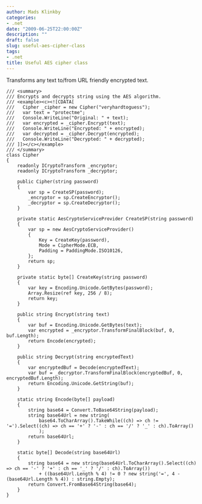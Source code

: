 ```yaml
---
author: Mads Klinkby
categories:
- .net
date: "2009-06-25T22:00:00Z"
description: ""
draft: false
slug: useful-aes-cipher-class
tags:
- .net
title: Useful AES cipher class
---
```



Transforms any text to/from URL friendly encrypted text.

<pre class="csharpcode"><code><span class="rem">/// &lt;summary&gt;</span>
<span class="rem">/// Encrypts and decrypts string using the AES algorithm.</span>
<span class="rem">/// &lt;example&gt;&lt;c&gt;&lt;![CDATA[</span>
<span class="rem">///   Cipher _cipher = new Cipher("veryhardtoguess");</span>
<span class="rem">///   var text = "protectme";</span>
<span class="rem">///   Console.WriteLine("Original: " + text);</span>
<span class="rem">///   var encrypted = _cipher.Encrypt(text);</span>
<span class="rem">///   Console.WriteLine("Encrypted: " + encrypted);</span>
<span class="rem">///   var decrypted = _cipher.Decrypt(encrypted);</span>
<span class="rem">///   Console.WriteLine("Decrypted: " + decrypted);</span>
<span class="rem">/// ]]&gt;&lt;/c&gt;&lt;/example&gt;</span>
<span class="rem">/// &lt;/summary&gt;</span>
<span class="kwrd">class</span> Cipher
{
    <span class="kwrd">readonly</span> ICryptoTransform _encryptor;
    <span class="kwrd">readonly</span> ICryptoTransform _decryptor;

    <span class="kwrd">public</span> Cipher(<span class="kwrd">string</span> password)
    {
        var sp = CreateSP(password);
        _encryptor = sp.CreateEncryptor();
        _decryptor = sp.CreateDecryptor();
    }

    <span class="kwrd">private</span> <span class="kwrd">static</span> AesCryptoServiceProvider CreateSP(<span class="kwrd">string</span> password)
    {
        var sp = <span class="kwrd">new</span> AesCryptoServiceProvider()
        {
            Key = CreateKey(password),
            Mode = CipherMode.ECB,
            Padding = PaddingMode.ISO10126,
        };
        <span class="kwrd">return</span> sp;
    }

    <span class="kwrd">private</span> <span class="kwrd">static</span> <span class="kwrd">byte</span>[] CreateKey(<span class="kwrd">string</span> password)
    { 
        var key = Encoding.Unicode.GetBytes(password);
        Array.Resize(<span class="kwrd">ref</span> key, 256 / 8);
        <span class="kwrd">return</span> key;
    }

    <span class="kwrd">public</span> <span class="kwrd">string</span> Encrypt(<span class="kwrd">string</span> text)
    {
        var buf = Encoding.Unicode.GetBytes(text);
        var encrypted = _encryptor.TransformFinalBlock(buf, 0, buf.Length);
        <span class="kwrd">return</span> Encode(encrypted);
    }

    <span class="kwrd">public</span> <span class="kwrd">string</span> Decrypt(<span class="kwrd">string</span> encryptedText)
    {
        var encryptedBuf = Decode(encryptedText);
        var buf = _decryptor.TransformFinalBlock(encryptedBuf, 0, encryptedBuf.Length);
        <span class="kwrd">return</span> Encoding.Unicode.GetString(buf);
    }        

    <span class="kwrd">static</span> <span class="kwrd">string</span> Encode(<span class="kwrd">byte</span>[] payload)
    {
        <span class="kwrd">string</span> base64 = Convert.ToBase64String(payload);
        <span class="kwrd">string</span> base64Url = <span class="kwrd">new</span> <span class="kwrd">string</span>(
            base64.ToCharArray().TakeWhile((ch) =&gt; ch != <span class="str">'='</span>).Select((ch) =&gt; ch == <span class="str">'+'</span> ? <span class="str">'-'</span> : ch == <span class="str">'/'</span> ? <span class="str">'_'</span> : ch).ToArray()
            );
        <span class="kwrd">return</span> base64Url;
    }

    <span class="kwrd">static</span> <span class="kwrd">byte</span>[] Decode(<span class="kwrd">string</span> base64Url)
    {
        <span class="kwrd">string</span> base64 = <span class="kwrd">new</span> <span class="kwrd">string</span>(base64Url.ToCharArray().Select((ch) =&gt; ch == <span class="str">'-'</span> ? <span class="str">'+'</span> : ch == <span class="str">'_'</span> ? <span class="str">'/'</span> : ch).ToArray())
            + ((base64Url.Length % 4) != 0 ? <span class="kwrd">new</span> <span class="kwrd">string</span>(<span class="str">'='</span>, 4 - (base64Url.Length % 4)) : <span class="kwrd">string</span>.Empty);
        <span class="kwrd">return</span> Convert.FromBase64String(base64);
    }
}</code></pre>

